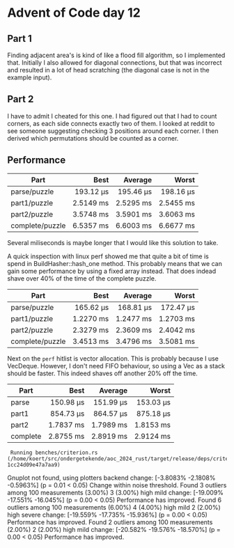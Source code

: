 # Advent of Code day 12

## Part 1

Finding adjacent area's is kind of like a flood fill algorithm, so I implemented that. Initially I also allowed for diagonal connections, but that was incorrect and resulted in a lot of head scratching (the diagonal case is not in the example input).

## Part 2

I have to admit I cheated for this one. I had figured out that I had to count corners, as each side connects exactly two of them. I looked at reddit to see someone suggesting checking 3 positions around each corner. I then derived which permutations should be counted as a corner.

## Performance

| Part | Best | Average | Worst |
|---|---:|---:|---:|
| parse/puzzle      | 193.12 µs | 195.46 µs | 198.16 µs |
| part1/puzzle      | 2.5149 ms | 2.5295 ms | 2.5455 ms |
| part2/puzzle      | 3.5748 ms | 3.5901 ms | 3.6063 ms |
| complete/puzzle   | 6.5357 ms | 6.6003 ms | 6.6677 ms |

Several miliseconds is maybe longer that I would like this solution to take.

A quick inspection with linux perf showed me that quite a bit of time is spend in BuildHasher::hash_one method. This probably means that we can gain some performance by using a fixed array instead. That does indead shave over 40% of the time of the complete puzzle.

| Part | Best | Average | Worst |
|---|---:|---:|---:|
| parse/puzzle      | 165.62 µs | 168.81 µs | 172.47 µs |
| part1/puzzle      | 1.2270 ms | 1.2477 ms | 1.2703 ms |
| part2/puzzle      | 2.3279 ms | 2.3609 ms | 2.4042 ms |
| complete/puzzle   | 3.4513 ms | 3.4796 ms | 3.5081 ms |

Next on the `perf` hitlist is vector allocation. This is probably because I use VecDeque. However, I don't need FIFO behaviour, so using a Vec as a stack should be faster. This indeed shaves off another 20% off the time.

| Part | Best | Average | Worst |
|---|---:|---:|---:|
| parse      | 150.98 µs | 151.99 µs | 153.03 µs |
| part1      | 854.73 µs | 864.57 µs | 875.18 µs |
| part2      | 1.7837 ms | 1.7989 ms | 1.8153 ms |
| complete   | 2.8755 ms | 2.8919 ms | 2.9124 ms |

     Running benches/criterion.rs (/home/koert/src/ondergetekende/aoc_2024_rust/target/release/deps/criterion-1cc24d09e47a7aa9)
Gnuplot not found, using plotters backend
                        change: [-3.8083% -2.1808% -0.5963%] (p = 0.01 < 0.05)
                        Change within noise threshold.
Found 3 outliers among 100 measurements (3.00%)
  3 (3.00%) high mild
                        change: [-19.009% -17.551% -16.045%] (p = 0.00 < 0.05)
                        Performance has improved.
Found 6 outliers among 100 measurements (6.00%)
  4 (4.00%) high mild
  2 (2.00%) high severe
                        change: [-19.559% -17.735% -15.936%] (p = 0.00 < 0.05)
                        Performance has improved.
Found 2 outliers among 100 measurements (2.00%)
  2 (2.00%) high mild
                        change: [-20.582% -19.576% -18.570%] (p = 0.00 < 0.05)
                        Performance has improved.